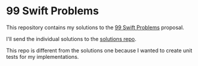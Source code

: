 # 99 Swift Problems
This repository contains my solutions to the [99 Swift Problems](http://www.enekoalonso.com/projects/99-swift-problems/) proposal.

I'll send the individual solutions to the [solutions repo](https://github.com/eneko/Ninety-Nine-Swift-Solutions).

This repo is different from the solutions one because I wanted to create unit tests for my implementations.
